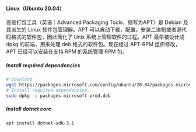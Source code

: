 #### Linux（Ubuntu 20.04）

高级打包工具（英语：Advanced Packaging Tools，缩写为APT）是 Debian 及其派生的 Linux 软件包管理器。APT 可以自动下载，配置，安装二进制或者源代码格式的软件包，因此简化了 Unix 系统上管理软件的过程。APT 最早被设计成 dpkg 的前端，用来处理 deb 格式的软件包。现在经过 APT-RPM 组织修改，APT 已经可以安装在支持 RPM 的系统管理 RPM 包。

##### Install required dependencies

```sh
# Download 
wget https://packages.microsoft.com/config/ubuntu/20.04/packages-microsoft-prod.deb -O packages-microsoft-prod.deb
# Install required dependencies.
sudo dpkg -i packages-microsoft-prod.deb
```

##### Install dotnet core

```sh
apt install dotnet-sdk-3.1
```
